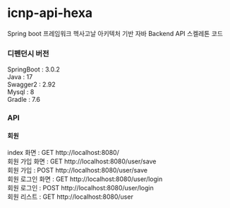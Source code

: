 # icnp-api-hexa
Spring boot 프레임워크 헥사고날 아키텍처 기반 자바 Backend API 스켈레톤 코드  

### 디펜던시 버전
SpringBoot : 3.0.2  
Java : 17  
Swagger2 : 2.92  
Mysql : 8  
Gradle : 7.6  

### API 
#### 회원
index 화면 : GET http://localhost:8080/  
회원 가입 화면 :  GET http://localhost:8080/user/save  
회원 가입 : POST http://localhost:8080/user/save  
회원 로그인 화면 : GET http://localhost:8080/user/login  
회원 로그인  : POST http://localhost:8080/user/login  
회원 리스트 : GET http://localhost:8080/user  
